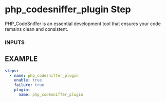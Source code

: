 # php_codesniffer_plugin Step
PHP_CodeSniffer is an essential development tool that ensures your code remains clean and consistent.

### INPUTS

## EXAMPLE 

```yml
steps:
  - name: php_codesniffer_plugin
    enable: true
    failure: true
    plugin:
      name: php_codesniffer_plugin

```
